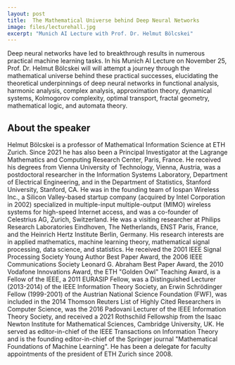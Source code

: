 ```yaml
---
layout: post
title:  The Mathematical Universe behind Deep Neural Networks
image: files/lecturehall.jpg
excerpt: "Munich AI Lecture with Prof. Dr. Helmut Bölcskei"
---
```


Deep neural networks have led to breakthrough results in numerous practical machine learning tasks. In his Munich AI Lecture on November 25, Prof. Dr. Helmut Bölcskei will will attempt a journey through the mathematical universe behind these practical successes, elucidating the theoretical underpinnings of deep neural networks in functional analysis, harmonic analysis, complex analysis, approximation theory, dynamical systems, Kolmogorov complexity, optimal transport, fractal geometry, mathematical logic, and automata theory.

## About the speaker
Helmut Bölcskei is a professor of Mathematical Information Science at ETH Zurich. Since 2021 he has also been a Principal Investigator at the Lagrange Mathematics and Computing Research Center, Paris, France.
He received his degrees from Vienna University of Technology, Vienna, Austria, was a postdoctoral researcher in the Information Systems Laboratory, Department of Electrical Engineering, and in the Department of Statistics, Stanford University, Stanford, CA. He was in the founding team of Iospan Wireless Inc., a Silicon Valley-based startup company (acquired by Intel Corporation in 2002) specialized in multiple-input multiple-output (MIMO) wireless systems for high-speed Internet access, and was a co-founder of Celestrius AG, Zurich, Switzerland. He was a visiting researcher at Philips Research Laboratories Eindhoven, The Netherlands, ENST Paris, France, and the Heinrich Hertz Institute Berlin, Germany. His research interests are in applied mathematics, machine learning theory, mathematical signal processing, data science, and statistics.
He received the 2001 IEEE Signal Processing Society Young Author Best Paper Award, the 2006 IEEE Communications Society Leonard G. Abraham Best Paper Award, the 2010 Vodafone Innovations Award, the ETH "Golden Owl" Teaching Award, is a Fellow of the IEEE, a 2011 EURASIP Fellow, was a Distinguished Lecturer (2013-2014) of the IEEE Information Theory Society, an Erwin Schrödinger Fellow (1999-2001) of the Austrian National Science Foundation (FWF), was included in the 2014 Thomson Reuters List of Highly Cited Researchers in Computer Science, was the 2016 Padovani Lecturer of the IEEE Information Theory Society, and received a 2021 Rothschild Fellowship from the Isaac Newton Institute for Mathematical Sciences, Cambridge University, UK. He served as editor-in-chief of the IEEE Transactions on Information Theory and is the founding editor-in-chief of the Springer journal "Mathematical Foundations of Machine Learning". He has been a delegate for faculty appointments of the president of ETH Zurich since 2008.
